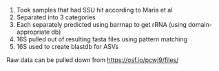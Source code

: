 1. Took samples that had SSU hit according to Maria et al
2. Separated into 3 categories
3. Each separately predicted using barrnap to get rRNA (using domain-appropriate db)
4. 16S pulled out of resulting fasta files using pattern matching
5. 16S used to create blastdb for ASVs

Raw data can be pulled down from https://osf.io/pcwj9/files/
